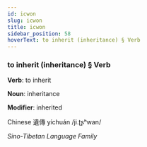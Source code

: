 ```yaml
---
id: icwon
slug: icwon
title: icwon
sidebar_position: 58
hoverText: to inherit (inheritance) § Verb
---
```


### to inherit (inheritance) § Verb

**Verb**: to inherit

**Noun**: inheritance

**Modifier**: inherited

Chinese 遺傳 yíchuán /ji.ʈʂʰwan/

*Sino-Tibetan Language Family*